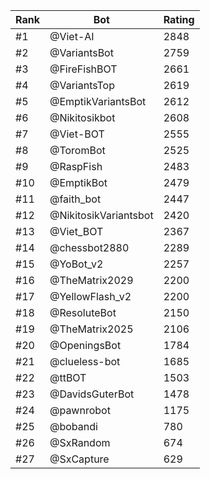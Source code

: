 Rank|Bot|Rating
---|---|---
#1|@Viet-AI|2848
#2|@VariantsBot|2759
#3|@FireFishBOT|2661
#4|@VariantsTop|2619
#5|@EmptikVariantsBot|2612
#6|@Nikitosikbot|2608
#7|@Viet-BOT|2555
#8|@ToromBot|2525
#9|@RaspFish|2483
#10|@EmptikBot|2479
#11|@faith_bot|2447
#12|@NikitosikVariantsbot|2420
#13|@Viet_BOT|2367
#14|@chessbot2880|2289
#15|@YoBot_v2|2257
#16|@TheMatrix2029|2200
#17|@YellowFlash_v2|2200
#18|@ResoluteBot|2150
#19|@TheMatrix2025|2106
#20|@OpeningsBot|1784
#21|@clueless-bot|1685
#22|@ttBOT|1503
#23|@DavidsGuterBot|1478
#24|@pawnrobot|1175
#25|@bobandi|780
#26|@SxRandom|674
#27|@SxCapture|629
